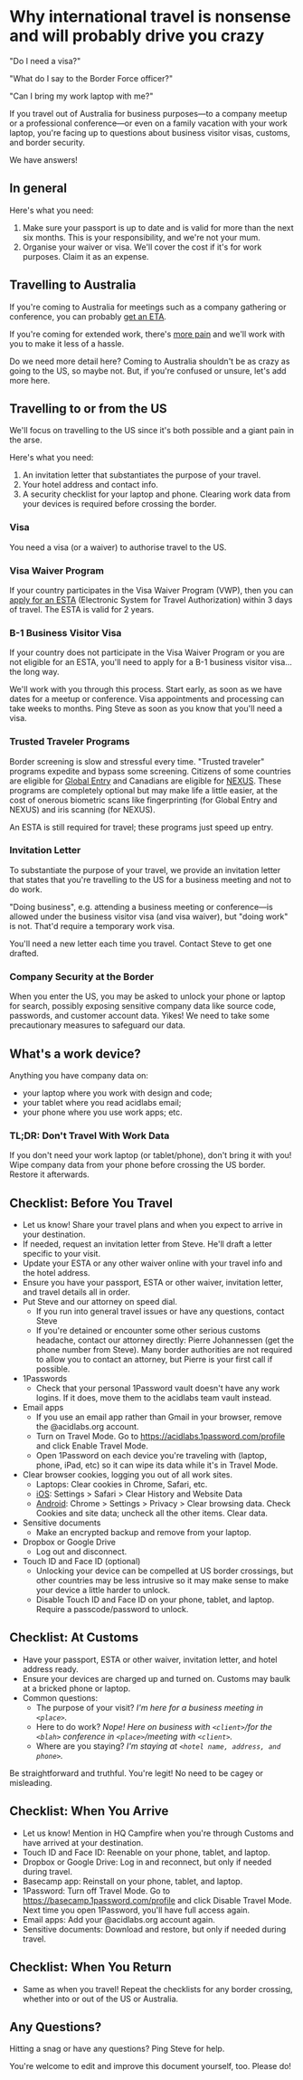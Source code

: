 # Why international travel is nonsense and will probably drive you crazy

"Do I need a visa?"

"What do I say to the Border Force officer?"

"Can I bring my work laptop with me?"

If you travel out of Australia for business purposes—to a company meetup or a professional conference—or even on a family vacation with your work laptop, you're facing up to questions about business visitor visas, customs, and border security.

We have answers!

## In general

Here's what you need:
1. Make sure your passport is up to date and is valid for more than the next six months. This is your responsibility, and we're not your mum.
2. Organise your waiver or visa. We'll cover the cost if it's for work purposes. Claim it as an expense.

## Travelling to Australia

If you're coming to Australia for meetings such as a company gathering or conference, you can probably [get an ETA](https://www.eta.immi.gov.au/ETAS3/etas). 

If you're coming for extended work, there's [more pain](https://www.border.gov.au/Trav/Visa-1) and we'll work with you to make it less of a hassle.

Do we need more detail here? Coming to Australia shouldn't be as crazy as going to the US, so maybe not. But, if you're confused or unsure, let's add more here.

## Travelling to or from the US

We'll focus on travelling to the US since it's both possible and a giant pain in the arse.

Here's what you need:
1. An invitation letter that substantiates the purpose of your travel.
2. Your hotel address and contact info.
3. A security checklist for your laptop and phone. Clearing work data from your devices is required before crossing the border.

### Visa
You need a visa (or a waiver) to authorise travel to the US.

### Visa Waiver Program
If your country participates in the Visa Waiver Program (VWP), then you can [apply for an ESTA](https://esta.cbp.dhs.gov/esta/) (Electronic System for Travel Authorization) within 3 days of travel. The ESTA is valid for 2 years.

### B-1 Business Visitor Visa
If your country does not participate in the Visa Waiver Program or you are not eligible for an ESTA, you'll need to apply for a B-1 business visitor visa… the long way.

We'll work with you through this process. Start early, as soon as we have dates for a meetup or conference. Visa appointments and processing can take weeks to months. Ping Steve as soon as you know that you'll need a visa.

### Trusted Traveler Programs
Border screening is slow and stressful every time. "Trusted traveler" programs expedite and bypass some screening. Citizens of some countries are eligible for [Global Entry](https://help.cbp.gov/app/answers/detail/a_id/1035/~/global-entry-program---who-can-apply) and Canadians are eligible for [NEXUS](https://www.cbp.gov/travel/trusted-traveler-programs/nexus/nexus-eligibility). These programs are completely optional but may make life a little easier, at the cost of onerous biometric scans like fingerprinting (for Global Entry and NEXUS) and iris scanning (for NEXUS).

An ESTA is still required for travel; these programs just speed up entry.

### Invitation Letter
To substantiate the purpose of your travel, we provide an invitation letter that states that you're travelling to the US for a business meeting and not to do work.

"Doing business", e.g. attending a business meeting or conference—is allowed under the business visitor visa (and visa waiver), but "doing work" is not. That'd require a temporary work visa.

You'll need a new letter each time you travel. Contact Steve to get one drafted.

### Company Security at the Border
When you enter the US, you may be asked to unlock your phone or laptop for search, possibly exposing sensitive company data like source code, passwords, and customer account data. Yikes! We need to take some precautionary measures to safeguard our data.

## What's a work device? 
Anything you have company data on: 
* your laptop where you work with design and code; 
* your tablet where you read acidlabs email; 
* your phone where you use work apps; etc.

### TL;DR: Don't Travel With Work Data
If you don't need your work laptop (or tablet/phone), don't bring it with you! Wipe company data from your phone before crossing the US border. Restore it afterwards.

## Checklist: Before You Travel  
* Let us know! Share your travel plans and when you expect to arrive in your destination.
* If needed, request an invitation letter from Steve. He'll draft a letter specific to your visit.
* Update your ESTA or any other waiver online with your travel info and the hotel address.
* Ensure you have your passport, ESTA or other waiver, invitation letter, and travel details all in order.
* Put Steve and our attorney on speed dial.
  * If you run into general travel issues or have any questions, contact Steve
  * If you're detained or encounter some other serious customs headache, contact our attorney directly: Pierre Johannessen (get the phone number from Steve). Many border authorities are not required to allow you to contact an attorney, but Pierre is your first call if possible.
* 1Passwords
  * Check that your personal 1Password vault doesn't have any work logins. If it does, move them to the acidlabs team vault instead.
* Email apps
  * If you use an email app rather than Gmail in your browser, remove the @acidlabs.org account.
  * Turn on Travel Mode. Go to https://acidlabs.1password.com/profile and click Enable Travel Mode.
  * Open 1Password on each device you're traveling with (laptop, phone, iPad, etc) so it can wipe its data while it's in Travel Mode.
* Clear browser cookies, logging you out of all work sites.
  * Laptops: Clear cookies in Chrome, Safari, etc.
  * [iOS](https://support.apple.com/en-us/HT201265): Settings > Safari > Clear History and Website Data
  * [Android](https://support.apple.com/en-us/HT201265): Chrome > Settings > Privacy > Clear browsing data. Check Cookies and site data; uncheck all the other items. Clear data.
* Sensitive documents
  * Make an encrypted backup and remove from your laptop.
* Dropbox or Google Drive
  * Log out and disconnect.
* Touch ID and Face ID (optional)
  * Unlocking your device can be compelled at US border crossings, but other countries may be less intrusive so it may make sense to make your device a little harder to unlock.
  * Disable Touch ID and Face ID on your phone, tablet, and laptop. Require a passcode/password to unlock.
  
## Checklist: At Customs
* Have your passport, ESTA or other waiver, invitation letter, and hotel address ready.
* Ensure your devices are charged up and turned on. Customs may baulk at a bricked phone or laptop.
* Common questions:
  * The purpose of your visit? _I'm here for a business meeting in ```<place>```._
  * Here to do work? _Nope! Here on business with ```<client>```/for the ```<blah>``` conference in ```<place>```/meeting with ```<client>```._
  * Where are you staying? _I'm staying at ```<hotel name, address, and phone>```._
  
Be straightforward and truthful. You're legit! No need to be cagey or misleading.
  
## Checklist: When You Arrive
* Let us know! Mention in HQ Campfire when you're through Customs and have arrived at your destination.
* Touch ID and Face ID: Reenable on your phone, tablet, and laptop.
* Dropbox or Google Drive: Log in and reconnect, but only if needed during travel.
* Basecamp app: Reinstall on your phone, tablet, and laptop.
* 1Password: Turn off Travel Mode. Go to https://basecamp.1password.com/profile and click Disable Travel Mode. Next time you open 1Password, you'll have full access again.
* Email apps: Add your @acidlabs.org account again.
* Sensitive documents: Download and restore, but only if needed during travel.

## Checklist: When You Return
* Same as when you travel! Repeat the checklists for any border crossing, whether into or out of the US or Australia.

## Any Questions?
Hitting a snag or have any questions? Ping Steve for help.

You're welcome to edit and improve this document yourself, too. Please do!
